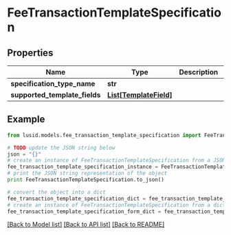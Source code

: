 # FeeTransactionTemplateSpecification


## Properties
Name | Type | Description | Notes
------------ | ------------- | ------------- | -------------
**specification_type_name** | **str** |  | 
**supported_template_fields** | [**List[TemplateField]**](TemplateField.md) |  | 

## Example

```python
from lusid.models.fee_transaction_template_specification import FeeTransactionTemplateSpecification

# TODO update the JSON string below
json = "{}"
# create an instance of FeeTransactionTemplateSpecification from a JSON string
fee_transaction_template_specification_instance = FeeTransactionTemplateSpecification.from_json(json)
# print the JSON string representation of the object
print FeeTransactionTemplateSpecification.to_json()

# convert the object into a dict
fee_transaction_template_specification_dict = fee_transaction_template_specification_instance.to_dict()
# create an instance of FeeTransactionTemplateSpecification from a dict
fee_transaction_template_specification_form_dict = fee_transaction_template_specification.from_dict(fee_transaction_template_specification_dict)
```
[[Back to Model list]](../README.md#documentation-for-models) [[Back to API list]](../README.md#documentation-for-api-endpoints) [[Back to README]](../README.md)


